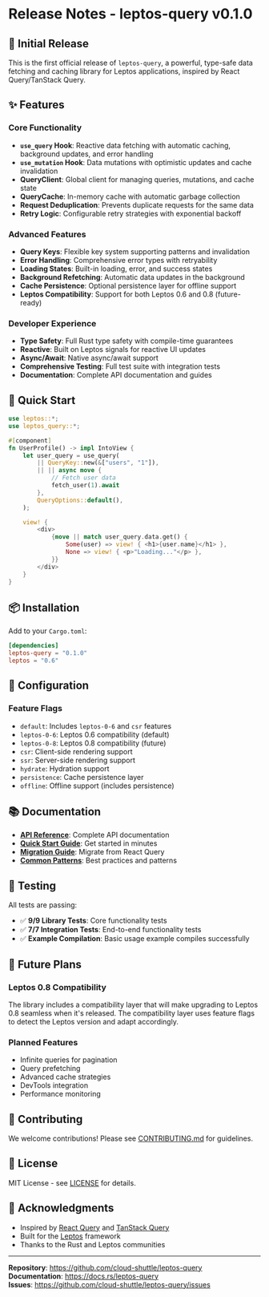 # Release Notes - leptos-query v0.1.0

## 🎉 Initial Release

This is the first official release of `leptos-query`, a powerful, type-safe data fetching and caching library for Leptos applications, inspired by React Query/TanStack Query.

## ✨ Features

### Core Functionality
- **`use_query` Hook**: Reactive data fetching with automatic caching, background updates, and error handling
- **`use_mutation` Hook**: Data mutations with optimistic updates and cache invalidation
- **QueryClient**: Global client for managing queries, mutations, and cache state
- **QueryCache**: In-memory cache with automatic garbage collection
- **Request Deduplication**: Prevents duplicate requests for the same data
- **Retry Logic**: Configurable retry strategies with exponential backoff

### Advanced Features
- **Query Keys**: Flexible key system supporting patterns and invalidation
- **Error Handling**: Comprehensive error types with retryability
- **Loading States**: Built-in loading, error, and success states
- **Background Refetching**: Automatic data updates in the background
- **Cache Persistence**: Optional persistence layer for offline support
- **Leptos Compatibility**: Support for both Leptos 0.6 and 0.8 (future-ready)

### Developer Experience
- **Type Safety**: Full Rust type safety with compile-time guarantees
- **Reactive**: Built on Leptos signals for reactive UI updates
- **Async/Await**: Native async/await support
- **Comprehensive Testing**: Full test suite with integration tests
- **Documentation**: Complete API documentation and guides

## 🚀 Quick Start

```rust
use leptos::*;
use leptos_query::*;

#[component]
fn UserProfile() -> impl IntoView {
    let user_query = use_query(
        || QueryKey::new(&["users", "1"]),
        || || async move {
            // Fetch user data
            fetch_user(1).await
        },
        QueryOptions::default(),
    );

    view! {
        <div>
            {move || match user_query.data.get() {
                Some(user) => view! { <h1>{user.name}</h1> },
                None => view! { <p>"Loading..."</p> },
            }}
        </div>
    }
}
```

## 📦 Installation

Add to your `Cargo.toml`:

```toml
[dependencies]
leptos-query = "0.1.0"
leptos = "0.6"
```

## 🔧 Configuration

### Feature Flags
- `default`: Includes `leptos-0-6` and `csr` features
- `leptos-0-6`: Leptos 0.6 compatibility (default)
- `leptos-0-8`: Leptos 0.8 compatibility (future)
- `csr`: Client-side rendering support
- `ssr`: Server-side rendering support
- `hydrate`: Hydration support
- `persistence`: Cache persistence layer
- `offline`: Offline support (includes persistence)

## 📚 Documentation

- **[API Reference](docs/api-reference.md)**: Complete API documentation
- **[Quick Start Guide](docs/guides/quick-start.md)**: Get started in minutes
- **[Migration Guide](docs/migration.md)**: Migrate from React Query
- **[Common Patterns](docs/guides/common-patterns.md)**: Best practices and patterns

## 🧪 Testing

All tests are passing:
- ✅ **9/9 Library Tests**: Core functionality tests
- ✅ **7/7 Integration Tests**: End-to-end functionality tests
- ✅ **Example Compilation**: Basic usage example compiles successfully

## 🔮 Future Plans

### Leptos 0.8 Compatibility
The library includes a compatibility layer that will make upgrading to Leptos 0.8 seamless when it's released. The compatibility layer uses feature flags to detect the Leptos version and adapt accordingly.

### Planned Features
- Infinite queries for pagination
- Query prefetching
- Advanced cache strategies
- DevTools integration
- Performance monitoring

## 🤝 Contributing

We welcome contributions! Please see [CONTRIBUTING.md](CONTRIBUTING.md) for guidelines.

## 📄 License

MIT License - see [LICENSE](LICENSE) for details.

## 🙏 Acknowledgments

- Inspired by [React Query](https://tanstack.com/query) and [TanStack Query](https://tanstack.com/query)
- Built for the [Leptos](https://leptos.dev) framework
- Thanks to the Rust and Leptos communities

---

**Repository**: https://github.com/cloud-shuttle/leptos-query  
**Documentation**: https://docs.rs/leptos-query  
**Issues**: https://github.com/cloud-shuttle/leptos-query/issues
